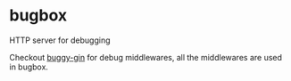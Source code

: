 # bugbox

HTTP server for debugging

Checkout [buggy-gin](https://github.com/kacifer/buggy_gin) for debug middlewares,
all the middlewares are used in bugbox.
